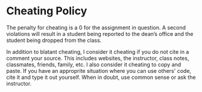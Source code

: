 #  Cheating Policy

The penalty for cheating is a 0 for the assignment in question. A second violations will result in a student being reported to the dean’s office and the student being dropped from the class.  

In addition to blatant cheating, I consider it cheating if you do not cite in a comment your source. 
This includes websites, the instructor, class notes, classmates, friends, family, etc. 
I also consider it cheating to copy and paste. 
If you have an approprite situation where you can use others' code, cite it and type it out yourself. When in doubt, use common sense or ask the instructor.
